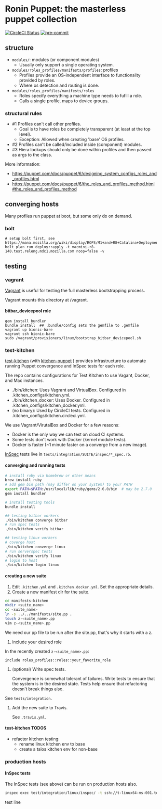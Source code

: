 # Ronin Puppet: the masterless puppet collection

[![CircleCI Status](https://circleci.com/gh/mozilla-platform-ops/ronin_puppet.svg?style=svg)](https://app.circleci.com/pipelines/github/mozilla-platform-ops/ronin_puppet)
[![pre-commit](https://img.shields.io/badge/pre--commit-enabled-brightgreen?logo=pre-commit&logoColor=white)](https://github.com/pre-commit/pre-commit)

## structure

- `modules/`: modules (or component modules)
  - Usually only support a single operating system.
- `modules/roles_profiles/manifests/profiles`: profiles
  - Profiles provide an OS-independent interface to functionality provided by roles.
  - Where os detection and routing is done.
- `modules/roles_profiles/manifests/roles`
  - Roles specify everything a machine type needs to fufill a role.
  - Calls a single profile, maps to device groups.

### structural rules

- #1 Profiles can't call other profiles.
  - Goal is to have roles be completely transparent (at least at the top level).
  - Exception: Allowed when creating 'base' OS profiles.
- #2 Profiles can't be called/included inside (component) modules.
- #3 Hiera lookups should only be done within profiles and then passed as args to the class.

More information:
- https://puppet.com/docs/puppet/6/designing_system_configs_roles_and_profiles.html
- https://puppet.com/docs/puppet/6/the_roles_and_profiles_method.html#the_roles_and_profiles_method

## converging hosts

Many profiles run puppet at boot, but some only do on demand.

### bolt

```
# setup bolt first, see https://mana.mozilla.org/wiki/display/ROPS/M1+and+R8+Catalina+Deployment
bolt plan run deploy::apply -t macmini-r8-140.test.releng.mdc1.mozilla.com noop=false -v
```

## testing

### vagrant

[Vagrant](https://www.vagrantup.com/) is useful for testing the full masterless bootstrapping process.

Vagrant mounts this directory at /vagrant.

#### bitbar_devicepool role

```
gem install bundler
bundle install  ## .bundle/config sets the gemfile to .gemfile
vagrant up bionic-bare
vagrant ssh bionic-bare
sudo /vagrant/provisioners/linux/bootstrap_bitbar_devicepool.sh
```


### test-kitchen

[test-kitchen](https://docs.chef.io/workstation/kitchen/) (with [kitchen-puppet](https://github.com/neillturner/kitchen-puppet) ) provides infrastructure to automate running Puppet convergence and InSpec tests for each role.

The repo contains configurations for Test Kitchen to use Vagant, Docker, and Mac instances.

- ./bin/kitchen: Uses Vagrant and VirtualBox. Configured in .kitchen_configs/kitchen.yml.
- ./bin/kitchen_docker: Uses Docker. Configured in .kitchen_configs/kitchen_docker.yml.
- (no binary): Used by CircleCI tests. Configured in .kitchen_configs/kitchen.circleci.yml.

We use Vagrant/VirutalBox and Docker for a few reasons:

- Docker is the only way we can test on cloud CI systems.
- Some tests don't work with Docker (kernel module tests).
- Docker is faster (~1 minute faster on a converge from a new image).

[InSpec](https://github.com/inspec/inspec) tests live in `tests/integration/SUITE/inspec/*_spec.rb`.

#### converging and running tests

```bash
# install ruby via homebrew or other means
brew install ruby
# add gem bin path (may differ on your system) to your PATH
export PATH=$PATH:/usr/local/lib/ruby/gems/2.6.0/bin  # may be 2.7.0
gem install bundler

# install testing tools
bundle install

## testing bitbar workers
./bin/kitchen converge bitbar
# run spec tests
./bin/kitchen verify bitbar

## testing linux workers
# coverge host
./bin/kitchen converge linux
# run serverspec tests
./bin/kitchen verify linux
# login to host
./bin/kitchen login linux
```

#### creating a new suite

1. Edit `.kitchen.yml` and `.kitchen.docker.yml`. Set the appropriate details.
1. Create a new manifest dir for the suite.

  ```bash
  cd manifests-kitchen
  mkdir <suite_name>
  cd <suite_name>
  ln -s ../../manifests/site.pp .
  touch z-<suite_name>.pp
  vim z-<suite_name>.pp
  ```

  We need our pp file to be run after the site.pp, that's why it starts with a z.

1. Include your desired role

  In the recently created `z-<suite_name>.pp`:

  ```puppet
  include roles_profiles::roles::your_favorite_role
  ```

1. (optional) Write spec tests.

    Convergence is somewhat tolerant of failures. Write tests to ensure that the
    system is in the desired state. Tests help ensure that refactoring doesn't
    break things also.

  See `tests/integration`.

1. Add the new suite to Travis.

    See `.travis.yml`.

#### test-kitchen TODOS

- refactor kitchen testing
  - rename linux kitchen env to base
  - create a talos kitchen env for non-base

### production hosts

#### InSpec tests

The InSpec tests (see above) can be run on production hosts also.

```bash
inspec exec test/integration/linux/inspec/ -t ssh://t-linux64-ms-001.test.releng.mdc1.mozilla.com -i ~/.ssh/id_rsa --user=aerickson --sudo
```

test line
